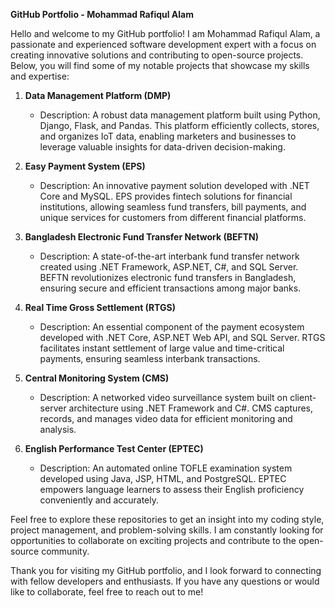 **GitHub Portfolio - Mohammad Rafiqul Alam**

Hello and welcome to my GitHub portfolio! I am Mohammad Rafiqul Alam, a passionate and experienced software development expert with a focus on creating innovative solutions and contributing to open-source projects. Below, you will find some of my notable projects that showcase my skills and expertise:

1. **Data Management Platform (DMP)**
   - Description: A robust data management platform built using Python, Django, Flask, and Pandas. This platform efficiently collects, stores, and organizes IoT data, enabling marketers and businesses to leverage valuable insights for data-driven decision-making.

2. **Easy Payment System (EPS)**
   - Description: An innovative payment solution developed with .NET Core and MySQL. EPS provides fintech solutions for financial institutions, allowing seamless fund transfers, bill payments, and unique services for customers from different financial platforms.

3. **Bangladesh Electronic Fund Transfer Network (BEFTN)**
   - Description: A state-of-the-art interbank fund transfer network created using .NET Framework, ASP.NET, C#, and SQL Server. BEFTN revolutionizes electronic fund transfers in Bangladesh, ensuring secure and efficient transactions among major banks.

4. **Real Time Gross Settlement (RTGS)**
   - Description: An essential component of the payment ecosystem developed with .NET Core, ASP.NET Web API, and SQL Server. RTGS facilitates instant settlement of large value and time-critical payments, ensuring seamless interbank transactions.

5. **Central Monitoring System (CMS)**
   - Description: A networked video surveillance system built on client-server architecture using .NET Framework and C#. CMS captures, records, and manages video data for efficient monitoring and analysis.

6. **English Performance Test Center (EPTEC)**
   - Description: An automated online TOFLE examination system developed using Java, JSP, HTML, and PostgreSQL. EPTEC empowers language learners to assess their English proficiency conveniently and accurately.

Feel free to explore these repositories to get an insight into my coding style, project management, and problem-solving skills. I am constantly looking for opportunities to collaborate on exciting projects and contribute to the open-source community.

Thank you for visiting my GitHub portfolio, and I look forward to connecting with fellow developers and enthusiasts. If you have any questions or would like to collaborate, feel free to reach out to me!

